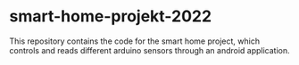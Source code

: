 # smart-home-projekt-2022
This repository contains the code for the smart home project, which controls and reads different arduino sensors through an android application.
